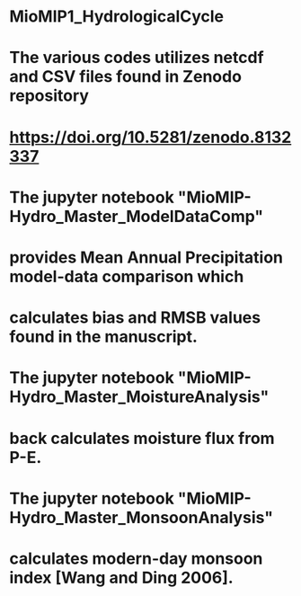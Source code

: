 # MioMIP1_HydrologicalCycle
# The various codes utilizes netcdf and CSV files found in Zenodo repository 
# https://doi.org/10.5281/zenodo.8132337
#
# The jupyter notebook "MioMIP-Hydro_Master_ModelDataComp" 
# provides Mean Annual Precipitation model-data comparison which
# calculates bias and RMSB values found in the manuscript.
#
# The jupyter notebook "MioMIP-Hydro_Master_MoistureAnalysis"
# back calculates moisture flux from P-E. 
#
# The jupyter notebook "MioMIP-Hydro_Master_MonsoonAnalysis"
# calculates modern-day monsoon index [Wang and Ding 2006].
